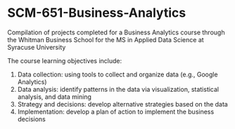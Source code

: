 # SCM-651-Business-Analytics

Compilation of projects completed for a Business Analytics course through the Whitman Business School for the MS in Applied Data Science at Syracuse University

The course learning objectives include:

  1. Data collection: using tools to collect and organize data (e.g., Google Analytics)
  2. Data analysis: identify patterns in the data via visualization, statistical analysis, and data mining
  3. Strategy and decisions: develop alternative strategies based on the data
  4. Implementation: develop a plan of action to implement the business decisions
